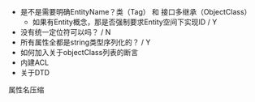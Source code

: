 * 是不是需要明确EntityName？类（Tag） 和 接口多继承（ObjectClass）
  - 如果有Entity概念，那是否强制要求Entity空间下实现ID / Y
* 没有统一定位符可以吗？ / N
* 所有属性全都是string类型序列化的？ / Y
* 如何加入关于objectClass列表的断言
* 内建ACL
* 关于DTD

属性名压缩
